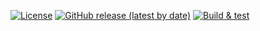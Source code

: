 [![License](https://img.shields.io/badge/license-MIT-blue.svg)](https://opensource.org/licenses/MIT)
[![GitHub release (latest by date)](https://img.shields.io/github/v/release/knockNshare/Backend-Node)](https://github.com/knockNshare/Backend-Node/releases)
[![Build & test](https://github.com/knockNshare/Backend-Node/actions/workflows/node-ci.yml/badge.svg?branch=main)](https://github.com/knockNshare/Backend-Node/actions/workflows/node-ci.yml)